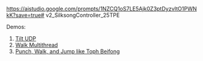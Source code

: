 https://aistudio.google.com/prompts/1NZCQ1oS7LE5Ajk0Z3ptDyzvItO1PWNkK?save=true# v2_SilksongController_25TPE

Demos:
1. [Tilt UDP](https://www.loom.com/share/4a5a69b3820846b7800a381407183ba5)
2. [Walk Multithread](https://www.loom.com/share/52ec8495dde74669bcdd9998db55e3fc)
3. [Punch, Walk, and Jump like Toph Beifong](https://www.loom.com/share/24bf5e5834ae4b818021e7375de44549)